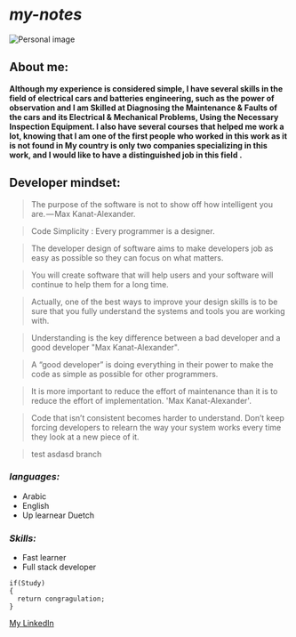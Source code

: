 # **_my-notes_**
![Personal image](https://z-m-scontent.famm3-1.fna.fbcdn.net/v/t1.6435-1/cp0/e15/q65/p120x120/83682232_2606474159573594_764113478397984768_n.jpg?_nc_cat=110&ccb=1-5&_nc_sid=dbb9e7&_nc_ohc=D6dIHI43d7EAX9oLqHS&_nc_ad=z-m&_nc_cid=1341&_nc_eh=0d4c203836f4211c3a63add150baeee5&_nc_rml=0&_nc_ht=z-m-scontent.famm3-1.fna&oh=00_AT9EJNVwr3q7YoXj3bBShuXCyELYtdnA-x4vPOs5BGcNOQ&oe=620D5035)

## **About me:**

**Although my experience is considered simple, I have several skills in the field of electrical cars and batteries engineering, such as the power of observation and I am Skilled at Diagnosing the Maintenance & Faults of the cars and its Electrical & Mechanical Problems, Using the Necessary Inspection Equipment. I also have several courses that helped me work a lot, knowing that I am one of the first people who worked in this work as it is not found in My country is only two companies specializing in this work, and I would like to have a distinguished job in this field .**

## **Developer mindset:**
> The purpose of the software is not to show off how intelligent you are. — Max Kanat-Alexander.

> Code Simplicity : Every programmer is a designer.

> The developer design of software aims to make developers job as easy as possible so they can focus on what matters.

> You will create software that will help users and your software will continue to help them for a long time. 

> Actually, one of the best ways to improve your design skills is to be sure that you fully understand the systems and tools you are working with.

> Understanding is the key difference between a bad developer and a good developer "Max Kanat-Alexander".

> A “good developer” is doing everything in their power to make the code as simple as possible for other programmers.

>  It is more important to reduce the effort of maintenance than it is to reduce the effort of implementation. 'Max Kanat-Alexander'. 

> Code that isn’t consistent becomes harder to understand. Don’t keep forcing developers to relearn the way your system works every time they look at a new piece of it.

> test asdasd branch




### *languages:*
- Arabic
- English
- Up learnear Duetch

### *Skills:*
- Fast learner
- Full stack developer
```
if(Study)
{
  return congragulation;
}
```
[My LinkedIn](https://www.linkedin.com/in/the-babyn-titan-91833a15a/)


<!-- This content will not appear in the rendered Markdown -->

